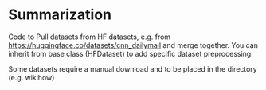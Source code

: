 # Summarization

Code to Pull datasets from HF datasets, e.g. from  https://huggingface.co/datasets/cnn_dailymail and merge together.
You can inherit from base class (HFDataset) to add specific dataset preprocessing.

Some datasets require a manual download and to be placed in the directory (e.g. wikihow)
